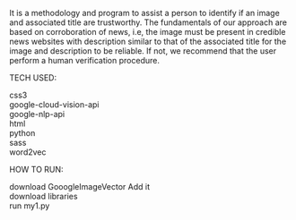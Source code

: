 It is a methodology and program to assist a person to identify if an image and associated title are trustworthy. The fundamentals of our approach are based on corroboration of news, i.e, the image must be present in credible news websites with description similar to that of the associated title for the image and description to be reliable. If not, we recommend that the user perform a human verification procedure.

TECH USED:

css3\
google-cloud-vision-api\
google-nlp-api\
html\
python\
sass\
word2vec

HOW TO RUN:

download GooogleImageVector Add it\
download libraries\
run my1.py
